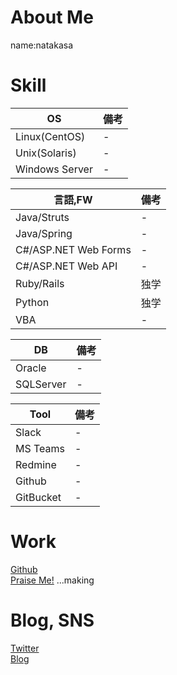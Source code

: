 # About Me

name:natakasa

# Skill

|OS  |備考  |
|---|---|
|Linux(CentOS)  |- |
|Unix(Solaris) |- |
|Windows Server  |- |

|言語,FW  |備考  |
|---|---|
|Java/Struts  |- |
|Java/Spring |- |
|C#/ASP.NET Web Forms |- |
|C#/ASP.NET Web API |- |
|Ruby/Rails |独学 |
|Python  |独学 |
|VBA  |- |

|DB |備考  |
|---|---|
|Oracle  |- |
|SQLServer  |- |

|Tool |備考  |
|---|---|
|Slack  |- |
|MS Teams  |- |
|Redmine  |- |
|Github  |- |
|GitBucket  |- |

# Work

[Github](https://github.com/natakasa)  
[Praise Me!](https://praiseme.herokuapp.com/)
...making

# Blog, SNS
[Twitter](https://hotaimo.hateblo.jp/)  
[Blog](https://twitter.com/hotaimo777/)

 